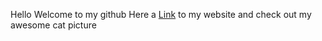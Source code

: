 Hello Welcome to my github
Here a [Link](https://epicgg17.github.io/csc_196w/) to my website and check out my awesome cat picture

